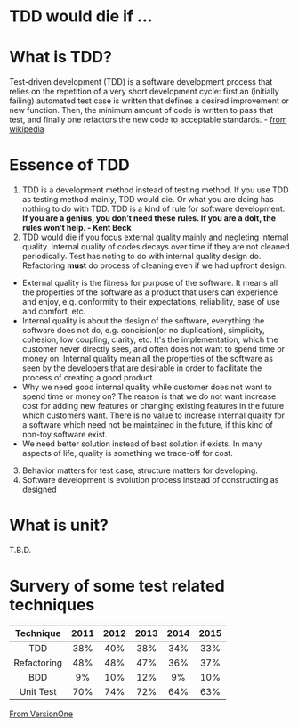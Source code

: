 # TDD would die if ...

# What is TDD?

Test-driven development (TDD) is a software development process that relies on the repetition of a very short development cycle: first an (initially failing) automated test case is written that defines a desired improvement or new function. Then, the minimum amount of code is written to pass that test, and finally one refactors the new code to acceptable standards. - [from wikipedia](https://en.wikipedia.org/wiki/Test-driven_development)

# Essence of TDD

1. TDD is a development method instead of testing method. If you use TDD as testing method mainly, TDD would die. Or what you are doing has nothing to do with TDD. TDD is a kind of rule for software development. __If you are a genius, you don’t need these rules. If you are a dolt, the rules won’t help. -  Kent Beck__
2. TDD would die if you focus external quality mainly and negleting internal quality. Internal quality of codes decays over time if they are not cleaned periodically. Test has noting to do with internal quality design do. Refactoring __must__ do process of cleaning even if we had upfront design. 
 - External quality is the fitness for purpose of the software. It means all the properties of the software as a product that users can experience and enjoy, e.g. conformity to their expectations, reliability, ease of use and comfort, etc.
 - Internal quality is about the design of the software, everything the software does not do, e.g. concision(or no duplication), simplicity, cohesion, low coupling, clarity, etc. It's the implementation, which the customer never directly sees, and often does not want to spend time or money on. Internal quality mean all the properties of the software as seen by the developers that are desirable in order to facilitate the process of creating a good product.
 - Why we need good internal quality while customer does not want to spend time or money on? The reason is that we do not want increase cost for adding new features or changing existing features in the future which customers want. There is no value to increase internal quality for a software which need not be maintained in the future, if this kind of non-toy software exist. 
 - We need better solution instead of best solution if exists. In many aspects of life, quality is something we trade-off for cost.
3. Behavior matters for test case, structure matters for developing.  
4. Software development is evolution process instead of constructing as designed   


# What is unit?

T.B.D.


# Survery of some test related techniques

| Technique   | 2011 | 2012 | 2013 | 2014 | 2015 |
|:-----------:|:----:|:----:|:----:|:----:|:----:|
| TDD         | 38%  | 40%  | 38%  | 34%  | 33%  |
| Refactoring | 48%  | 48%  | 47%  | 36%  | 37%  |
| BDD         | 9%   | 10%  | 12%  | 9%   | 10%  |
| Unit Test   | 70%  | 74%  | 72%  | 64%  | 63%  |

[From VersionOne](https://www.versionone.com/)



